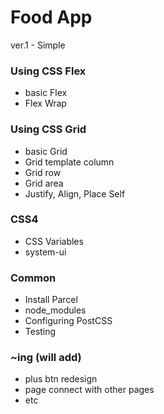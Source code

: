 # Food App

ver.1 - Simple

### Using CSS Flex
- basic Flex
- Flex Wrap

### Using CSS Grid
- basic Grid
- Grid template column
- Grid row
- Grid area
- Justify, Align, Place Self

### CSS4
- CSS Variables
- system-ui

### Common
- Install Parcel
- node_modules
- Configuring PostCSS
- Testing

### ~ing (will add)
- plus btn redesign
- page connect with other pages
- etc